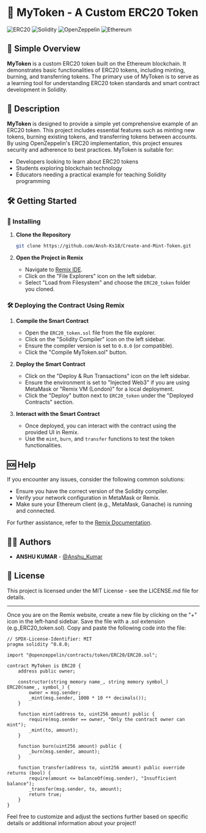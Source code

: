 # 🌟 MyToken - A Custom ERC20 Token

![ERC20](https://img.shields.io/badge/ERC20-Token-blue.svg) ![Solidity](https://img.shields.io/badge/Solidity-0.8.0-green.svg) ![OpenZeppelin](https://img.shields.io/badge/OpenZeppelin-ERC20-yellow.svg) ![Ethereum](https://img.shields.io/badge/Ethereum-Network-orange.svg)

## 🚀 Simple Overview

**MyToken** is a custom ERC20 token built on the Ethereum blockchain. It demonstrates basic functionalities of ERC20 tokens, including minting, burning, and transferring tokens. The primary use of MyToken is to serve as a learning tool for understanding ERC20 token standards and smart contract development in Solidity.

## 📜 Description

**MyToken** is designed to provide a simple yet comprehensive example of an ERC20 token. This project includes essential features such as minting new tokens, burning existing tokens, and transferring tokens between accounts. By using OpenZeppelin's ERC20 implementation, this project ensures security and adherence to best practices. MyToken is suitable for:

- Developers looking to learn about ERC20 tokens
- Students exploring blockchain technology
- Educators needing a practical example for teaching Solidity programming

## 🛠️ Getting Started

### 🚚 Installing

1. **Clone the Repository**
   ```bash
   git clone https://github.com/Ansh-Ks18/Create-and-Mint-Token.git
   ```

2. **Open the Project in Remix**
   - Navigate to [Remix IDE](https://remix.ethereum.org/).
   - Click on the "File Explorers" icon on the left sidebar.
   - Select "Load from Filesystem" and choose the `ERC20_token` folder you cloned.

### 🛠️ Deploying the Contract Using Remix

1. **Compile the Smart Contract**
   - Open the `ERC20_token.sol` file from the file explorer.
   - Click on the "Solidity Compiler" icon on the left sidebar.
   - Ensure the compiler version is set to `0.8.0` (or compatible).
   - Click the "Compile MyToken.sol" button.

2. **Deploy the Smart Contract**
   - Click on the "Deploy & Run Transactions" icon on the left sidebar.
   - Ensure the environment is set to "Injected Web3" if you are using MetaMask or "Remix VM (London)" for a local deployment.
   - Click the "Deploy" button next to `ERC20_token` under the "Deployed Contracts" section.

3. **Interact with the Smart Contract**
   - Once deployed, you can interact with the contract using the provided UI in Remix.
   - Use the `mint`, `burn`, and `transfer` functions to test the token functionalities.

## 🆘 Help

If you encounter any issues, consider the following common solutions:

- Ensure you have the correct version of the Solidity compiler.
- Verify your network configuration in MetaMask or Remix.
- Make sure your Ethereum client (e.g., MetaMask, Ganache) is running and connected.

For further assistance, refer to the [Remix Documentation](https://remix-ide.readthedocs.io/en/latest/).

## 👨‍💻 Authors

- **ANSHU KUMAR** - [@Anshu_Kumar](https://github.com/Ansh-Ks18)

## 📄 License

This project is licensed under the MIT License - see the LICENSE.md file for details.

---

Once you are on the Remix website, create a new file by clicking on the "+" icon in the left-hand sidebar. 
Save the file with a .sol extension (e.g.,ERC20_token.sol). Copy and paste the following code into the file:

```solidity
// SPDX-License-Identifier: MIT
pragma solidity ^0.8.0;

import "@openzeppelin/contracts/token/ERC20/ERC20.sol";

contract MyToken is ERC20 {
    address public owner;

    constructor(string memory name_, string memory symbol_) ERC20(name_, symbol_) {
        owner = msg.sender;
        _mint(msg.sender, 1000 * 10 ** decimals());
    }

    function mint(address to, uint256 amount) public {
        require(msg.sender == owner, "Only the contract owner can mint");
        _mint(to, amount);
    }

    function burn(uint256 amount) public {
        _burn(msg.sender, amount);
    }

    function transfer(address to, uint256 amount) public override returns (bool) {
        require(amount <= balanceOf(msg.sender), "Insufficient balance");
        _transfer(msg.sender, to, amount);
        return true;
    }
}
```

Feel free to customize and adjust the sections further based on specific details or additional information about your project!
